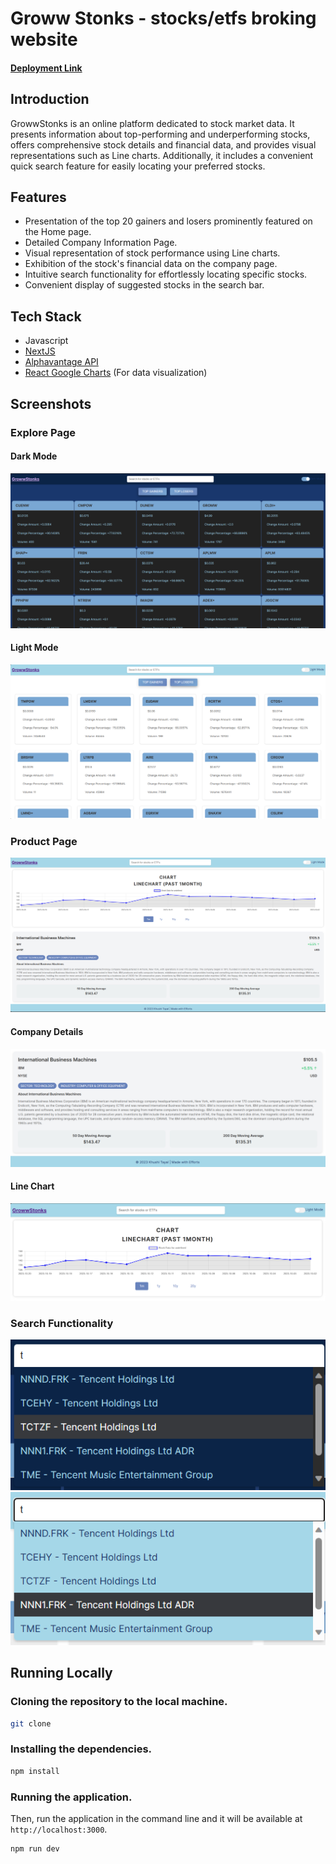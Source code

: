 # Groww Stonks - stocks/etfs broking website

#### [Deployment Link](https://stocks-etfs-broking-website-7da0pdd1b-khushi-tayals-projects.vercel.app/)


## Introduction

GrowwStonks is an online platform dedicated to stock market data. It presents information about top-performing and underperforming stocks, offers comprehensive stock details and financial data, and provides visual representations such as Line charts. Additionally, it includes a convenient quick search feature for easily locating your preferred stocks.

## Features

- Presentation of the top 20 gainers and losers prominently featured on the Home page.
- Detailed Company Information Page.
- Visual representation of stock performance using Line charts.
- Exhibition of the stock's financial data on the company page.
- Intuitive search functionality for effortlessly locating specific stocks.
- Convenient display of suggested stocks in the search bar.

## Tech Stack

- Javascript
- [NextJS](https://nextjs.org/)
- [Alphavantage API](https://www.alphavantage.co/)
- [React Google Charts](https://www.react-google-charts.com/) (For data visualization)

## Screenshots

### Explore Page

#### Dark Mode

<img alt="Home Page" src="/public/images/Screenshot 2023-10-30 130245.png">

#### Light Mode

<img alt="Home Page" src="/public/images/Screenshot 2023-10-30 130046.png">

### Product Page

<img alt="Line Chart" src="/public/images/Screenshot 2023-10-30 133228.png">

#### Company Details 

<img alt="Company Details Page" src="/public/images/Screenshot 2023-10-30 133003.png">

#### Line Chart

<img alt="Line Chart" src="/public/images/Screenshot 2023-10-30 132400.png">


### Search Functionality

<img alt="Search Functionality" src="/public/images/Screenshot 2023-10-30 152409.png">

<img alt="Search Functionality" src="/public/images/Screenshot 2023-10-30 152328.png">

## Running Locally

### Cloning the repository to the local machine.

```bash
git clone
```

### Installing the dependencies.

```bash
npm install
```

### Running the application.

Then, run the application in the command line and it will be available at `http://localhost:3000`.

```bash
npm run dev
```
